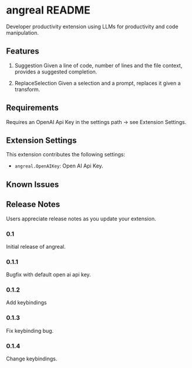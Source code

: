 # angreal README

Developer productivity extension using LLMs for productivity and code manipulation.

## Features

1. Suggestion
    Given a line of code, number of lines and the file context, provides a suggested completion.

2. ReplaceSelection
    Given a selection and a prompt, replaces it given a transform.

## Requirements

Requires an OpenAI Api Key in the settings path -> see Extension Settings.

## Extension Settings

This extension contributes the following settings:

* `angreal.OpenAIKey`: Open AI Api Key.

## Known Issues

## Release Notes

Users appreciate release notes as you update your extension.

### 0.1

Initial release of angreal.

### 0.1.1 

Bugfix with default open ai api key.

### 0.1.2

Add keybindings

### 0.1.3 

Fix keybinding bug.

### 0.1.4

Change keybindings.
